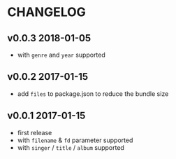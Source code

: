 # CHANGELOG

## v0.0.3 2018-01-05

* with `genre` and `year` supported

## v0.0.2 2017-01-15

* add `files` to package.json to reduce the bundle size

## v0.0.1 2017-01-15

* first release
* with `filename` & `fd` parameter supported
* with `singer` / `title` / `album` supported
